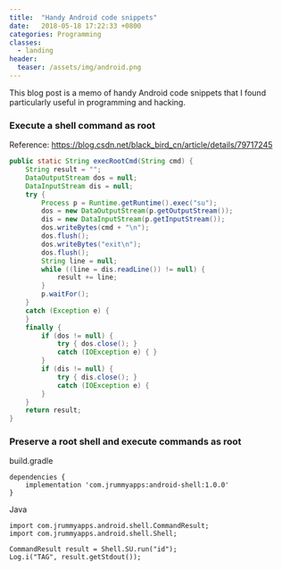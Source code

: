 ```yaml
---
title:  "Handy Android code snippets"
date:   2018-05-18 17:22:33 +0800
categories: Programming
classes:
  - landing
header:
  teaser: /assets/img/android.png
---
```


This blog post is a memo of handy Android code snippets that I found particularly useful in programming and hacking.

### Execute a shell command as root
Reference: https://blog.csdn.net/black_bird_cn/article/details/79717245
```java
public static String execRootCmd(String cmd) {
    String result = "";
    DataOutputStream dos = null;
    DataInputStream dis = null;
    try {
        Process p = Runtime.getRuntime().exec("su");
        dos = new DataOutputStream(p.getOutputStream());
        dis = new DataInputStream(p.getInputStream());
        dos.writeBytes(cmd + "\n");
        dos.flush();
        dos.writeBytes("exit\n");
        dos.flush();
        String line = null;
        while ((line = dis.readLine()) != null) {
            result += line;
        }
        p.waitFor();
    }
    catch (Exception e) {
    }
    finally {
        if (dos != null) {
            try { dos.close(); }
            catch (IOException e) { }
        }
        if (dis != null) {
            try { dis.close(); }
            catch (IOException e) { 
        }
    }
    return result;
}
```
### Preserve a root shell and execute commands as root
build.gradle
```
dependencies {
    implementation 'com.jrummyapps:android-shell:1.0.0'
}
```
Java
```
import com.jrummyapps.android.shell.CommandResult;
import com.jrummyapps.android.shell.Shell;

CommandResult result = Shell.SU.run("id");
Log.i("TAG", result.getStdout());
```
